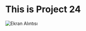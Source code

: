 # This is Project 24

![Ekran Alıntısı](https://user-images.githubusercontent.com/30186772/61589069-d8699200-abad-11e9-871a-c6c1d1f92cc0.PNG)
